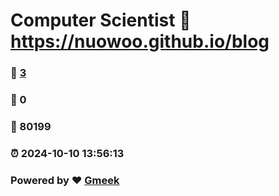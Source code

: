 # Computer Scientist :link: https://nuowoo.github.io/blog 
### :page_facing_up: [3](https://nuowoo.github.io/blog/tag.html) 
### :speech_balloon: 0 
### :hibiscus: 80199 
### :alarm_clock: 2024-10-10 13:56:13 
### Powered by :heart: [Gmeek](https://github.com/Meekdai/Gmeek)
